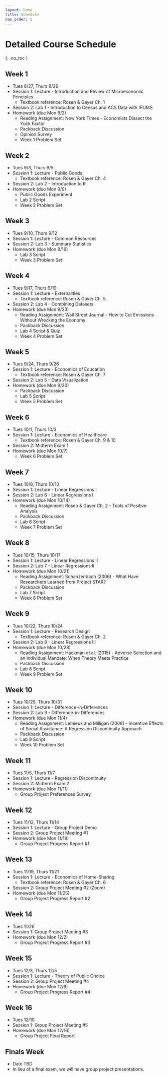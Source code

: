 ```yaml
---
layout: home
title: Schedule
nav_order: 2
---
```


# Detailed Course Schedule
{: .no_toc }

## Week 1
- Tues 8/27, Thurs 8/29
- Session 1: Lecture - Introduction and Review of Microeconomic Principles
  - Textbook reference: Rosen & Gayer Ch. 1
- Session 2: Lab 1 - Introduction to Census and ACS Data with IPUMS
- Homework (due Mon 9/2)
  - Reading Assignment: New York Times - Economists Dissect the Yuck Factor
  - Packback Discussion
  - Opinion Survey
  - Week 1 Problem Set
  
## Week 2
- Tues 9/3, Thurs 9/5
- Session 1: Lecture - Public Goods
  - Textbook reference: Rosen & Gayer Ch. 4
- Session 2: Lab 2 - Introduction to R
- Homework (due Mon 9/9)
  - Public Goods Experiment
  - Lab 2 Script   
  - Week 2 Problem Set
  
## Week 3
- Tues 9/10, Thurs 9/12
- Session 1: Lecture - Common Resources
- Session 2: Lab 3 - Summary Statistics
- Homework (due Mon 9/16)
  - Lab 3 Script 
  - Week 3 Problem Set

## Week 4
- Tues 9/17, Thurs 9/19
- Session 1: Lecture - Externalities
  - Textbook reference: Rosen & Gayer Ch. 5
- Session 2: Lab 4 - Combining Datasets
- Homework (due Mon 9/23)
  - Reading Assignment: Wall Street Journal - How to Cut Emissions Without Wrecking the Economy
  - Packback Discussion
  - Lab 4 Script & Quiz
  - Week 4 Problem Set

## Week 5
- Tues 9/24, Thurs 9/26
- Session 1: Lecture - Economics of Education
  - Textbook reference: Rosen & Gayer Ch. 7
- Session 2: Lab 5 - Data Visualization
- Homework (due Mon 9/30)
  - Packback Discussion
  - Lab 5 Script
  - Week 5 Problem Set

## Week 6
- Tues 10/1, Thurs 10/3
- Session 1: Lecture - Economics of Healthcare
  - Textbook reference: Rosen & Gayer Ch. 9 & 10
- Session 2: Midterm Exam 1
- Homework (due Mon 10/7)
  - Week 6 Problem Set

## Week 7
- Tues 10/8, Thurs 10/10
- Session 1: Lecture - Linear Regressions I
- Session 2: Lab 6 - Linear Regressions I
- Homework (due Mon 10/14)
  - Reading Assignment: Rosen & Gayer Ch. 2 - Tools of Positive Analysis
  - Packback Discussion
  - Lab 6 Script
  - Week 7 Problem Set

## Week 8
- Tues 10/15, Thurs 10/17
- Session 1: Lecture - Linear Regressions II
- Session 2: Lab 7 - Linear Regressions II
- Homework (due Mon 10/21)
  - Reading Assignment: Schanzenbach (2006) - What Have Researchers Learned from Project STAR?
  - Packback Discussion
  - Lab 7 Script 
  - Week 8 Problem Set

## Week 9
- Tues 10/22, Thurs 10/24
- Session 1: Lecture - Research Design
  - Textbook reference: Rosen & Gayer Ch. 2
- Session 2: Lab 8 - Linear Regressions III
- Homework (due Mon 10/28)
  - Reading Assignment: Hackman et al. (2015) - Adverse Selection and an Individual Mandate: When Theory Meets Practice
  - Packback Discussion
  - Lab 8 Script
  - Week 9 Problem Set

## Week 10
- Tues 10/29, Thurs 10/31
- Session 1: Lecture - Difference-in-Differences
- Session 2: Lab 9 - Difference-in-Differences
- Homework (due Mon 11/4)
  - Reading Assignment: Lemieux and Milligan (2008) - Incentive Effects of Social Assistance: A Regression Discontinuity Approach
  - Packback Discussion
  - Lab 9 Script
  - Week 10 Problem Set

## Week 11
- Tues 11/5, Thurs 11/7
- Session 1: Lecture - Regression Discontinuity
- Session 2: Midterm Exam 2
- Homework (due Mon 11/11)
  - Group Project Preferences Survey

## Week 12
- Tues 11/12, Thurs 11/14
- Session 1: Lecture - Group Project Demo
- Session 2: Group Project Meeting #1
- Homework (due Mon 11/18)
  - Group Project Progress Report #1

## Week 13
- Tues 11/19, Thurs 11/21
- Session 1: Lecture - Economics of Home-Sharing
  - Textbook reference: Rosen & Gayer Ch. 6
- Session 2: Group Project Meeting #2 (Zoom)
- Homework (due Mon 11/25)
  - Group Project Progress Report #2

## Week 14
- Tues 11/26
- Session 1: Group Project Meeting #3
- Homework (due Mon 12/2)
  - Group Project Progress Report #3

## Week 15
- Tues 12/3, Thurs 12/5
- Session 1: Lecture - Theory of Public Choice
- Session 2: Group Project Meeting #4
- Homework (due Mon 12/9)
  - Group Project Progress Report #4

## Week 16
- Tues 12/10
- Session 1: Group Project Meeting #5
- Homework (due Mon 12/16)
  - Group Project Final Report
  
## Finals Week
- Date TBD
- In lieu of a final exam, we will have group project presentations.

  



